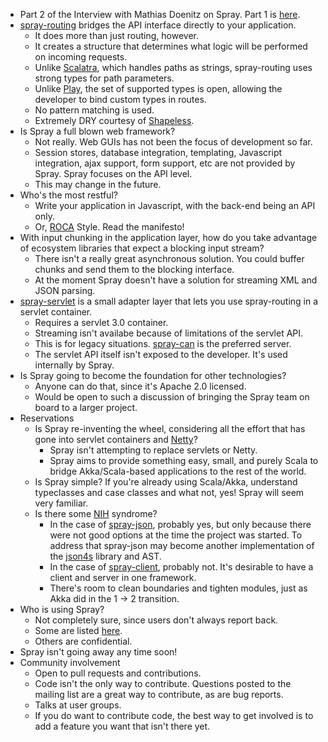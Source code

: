 - Part 2 of the Interview with Mathias Doenitz on Spray. Part 1 is [here](http://scalatypes.com/episode-27-mathias-doenitz-on-spray-part-1).
- [spray-routing](http://spray.io/documentation/spray-routing/) bridges the API interface directly to your application.
  - It does more than just routing, however.
  - It creates a structure that determines what logic will be performed on incoming requests.
  - Unlike [Scalatra](http://scalatra.org/guides/routes-and-actions.html), which handles paths as strings, spray-routing uses strong types for path parameters.
  - Unlike [Play](http://www.playframework.org/documentation/2.0/ScalaRouting), the set of supported types is open, allowing the developer to bind custom types in routes.
  - No pattern matching is used.
  - Extremely DRY courtesy of [Shapeless](https://github.com/milessabin/shapeless).
- Is Spray a full blown web framework?
  - Not really. Web GUIs has not been the focus of development so far.
  - Session stores, database integration, templating, Javascript integration, ajax support, form support, etc are not provided by Spray.
  Spray focuses on the API level.
  - This may change in the future.
- Who's the most restful?
  - Write your application in Javascript, with the back-end being an API only.
  - Or, [ROCA](http://roca-style.org/) Style. Read the manifesto!
- With input chunking in the application layer, how do you take advantage of ecosystem libraries that expect a blocking input stream?
  - There isn't a really great asynchronous solution.
  You could buffer chunks and send them to the blocking interface.
  - At the moment Spray doesn't have a solution for streaming XML and JSON parsing.
- [spray-servlet](http://spray.io/documentation/spray-servlet/) is a small adapter layer that lets you use spray-routing in a servlet container.
  - Requires a servlet 3.0 container.
  - Streaming isn't availabe because of limitations of the servlet API.
  - This is for legacy situations. [spray-can](http://spray.io/documentation/spray-can/) is the preferred server.
  - The servlet API itself isn't exposed to the developer. It's used internally by Spray.
- Is Spray going to become the foundation for other technologies?
  - Anyone can do that, since it's Apache 2.0 licensed.
  - Would be open to such a discussion of bringing the Spray team on board to a larger project.
- Reservations
  - Is Spray re-inventing the wheel, considering all the effort that has gone into servlet containers and [Netty](https://netty.io/)?
    - Spray isn't attempting to replace servlets or Netty.
    - Spray aims to provide something easy, small, and purely Scala to bridge Akka/Scala-based applications to the rest of the world.
  - Is Spray simple?
  If you're already using Scala/Akka, understand typeclasses and case classes and what not, yes!
  Spray will seem very familiar.
  - Is there some [NIH](http://en.wikipedia.org/wiki/Not_invented_here) syndrome?
    - In the case of [spray-json](https://github.com/spray/spray-json), probably yes, but only because there were not good options at the time the project was started.
    To address that spray-json may become another implementation of the [json4s](https://github.com/json4s/json4s) library and AST.
    - In the case of [spray-client](http://spray.io/documentation/spray-client/), probably not.
    It's desirable to have a client and server in one framework.
    - There's room to clean boundaries and tighten modules, just as Akka did in the 1 -> 2 transition.
- Who is using Spray?
  - Not completely sure, since users don't always report back.
  - Some are listed [here](http://spray.io/project-info/references/).
  - Others are confidential.
- Spray isn't going away any time soon!
- Community involvement
  - Open to pull requests and contributions.
  - Code isn't the only way to contribute.
  Questions posted to the mailing list are a great way to contribute, as are bug reports.
  - Talks at user groups.
  - If you do want to contribute code, the best way to get involved is to add a feature you want that isn't there yet.
